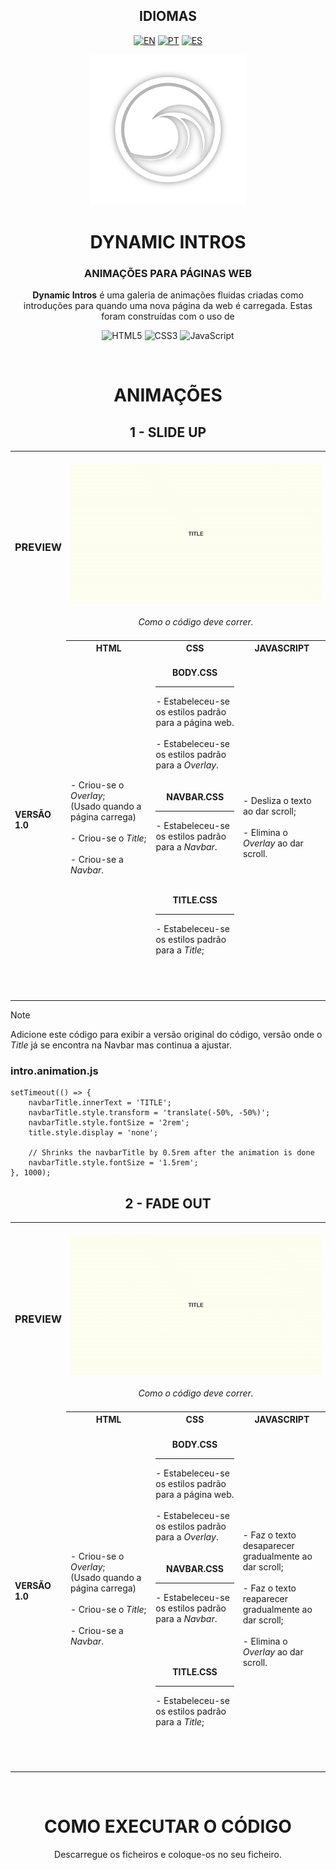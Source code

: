 <!-- LANGUAGES -->
<div align = "center">
  <h2>IDIOMAS</h2>
  
  [![EN](https://img.shields.io/badge/EN-white.svg)](https://github.com/HilFerr/DynamicIntros/blob/main/README.md) 
  [![PT](https://img.shields.io/badge/PT-white.svg)](https://github.com/HilFerr/DynamicIntros/blob/main/README-PT.md) 
  [![ES](https://img.shields.io/badge/ES-white.svg)](https://github.com/HilFerr/DynamicIntros/blob/main/README-ES.md)  
</div>

<!-- IMAGE -->
<div align = "center">
  <img src="img/logo.png" width="250px">
</div>

<!-- INTRO -->
<div align = "center">
  <h1>DYNAMIC INTROS</h1>
  <h3>ANIMAÇÕES PARA PÁGINAS WEB</h3>

<strong>Dynamic Intros</strong> é uma galeria de animações fluidas criadas como introduções para quando uma nova página da web é carregada.
  Estas foram construídas com o uso de

  ![HTML5](https://img.shields.io/badge/html-white.svg?style=for-the-badge&logo=html5&logoColor=0d1117)
  ![CSS3](https://img.shields.io/badge/css-white.svg?style=for-the-badge&logo=css3&logoColor=0d1117)
  ![JavaScript](https://img.shields.io/badge/JavaScript-white?style=for-the-badge&logo=javascript&logoColor=0d1117)
</div>

<br>

<!-- LOGS -->
<div align = "center">
  <!-- VERSIONS -->
  <h1>ANIMAÇÕES</h1>

<table>
  <h2>1 - SLIDE UP</h2>
  
  <tr>
    <td><div align = "left"><h3>PREVIEW</h3></div></td>
    <td colspan="4" style="text-align: center;"><br><div align = "center"><img src="img/demonstration1.gif"><br><br><i>Como o código deve correr.<I><br><br></div></td>
  </tr>
      
  <tr>
    <td rowspan="2"><strong>VERSÃO 1.0</strong></td>
    <th style="text-align: center;"><strong>HTML</strong></th>
    <th style="text-align: center;"><strong>CSS</strong></th>
    <th style="text-align: center;"><strong>JAVASCRIPT</strong></th>
  </tr>
  
  <tr>
    <td width = "28.3%">
      <div style="vertical-align: top;">
        - Criou-se o <i>Overlay</i>; <br>
          (Usado quando a página carrega) <br><br>
        - Criou-se o <i>Title</i>; <br><br>
        - Criou-se a <i>Navbar</i>.
      </div>
    </td>
    <td width = "28.3%">
      <br>
      <div align = "center"><strong>BODY.CSS</strong></div>
      <hr>
        - Estabeleceu-se os estilos padrão para a página web. <br><br>
        - Estabeleceu-se os estilos padrão para a <i>Overlay</i>.
      <br><br>
      <br>
      <div align = "center"><strong>NAVBAR.CSS</strong></div>
      <hr>
        - Estabeleceu-se os estilos padrão para a <i>Navbar</i>. <br><br>
      <br><br>
      <br>
      <div align = "center"><strong>TITLE.CSS</strong></div>
      <hr>
        - Estabeleceu-se os estilos padrão para a <i>Title</i>; <br><br>
      <br><br>
      <br>
    <td width = "28.3%">
      - Desliza o texto ao dar scroll; <br><br>
      - Elimina o <i>Overlay</i> ao dar scroll.
    </td>
  </tr>
</table>
</div>

> [!NOTE]  
> Adicione este código para exibir a versão original do código, versão onde o <i>Title</i> já se encontra na Navbar mas continua a ajustar.
> ### intro.animation.js
> ```
> setTimeout(() => {
>     navbarTitle.innerText = 'TITLE';
>     navbarTitle.style.transform = 'translate(-50%, -50%)';
>     navbarTitle.style.fontSize = '2rem';
>     title.style.display = 'none';
>
>     // Shrinks the navbarTitle by 0.5rem after the animation is done
>     navbarTitle.style.fontSize = '1.5rem';
> }, 1000);
> ```

<div align = "center">

<table>
  <h2>2 - FADE OUT</h2>
  
  <tr>
    <td><div align = "left"><h3>PREVIEW</h3></div></td>
    <td colspan="4" style="text-align: center;"><br><div align = "center"><img src="img/demonstration2.gif"><br><br><i>Como o código deve correr.<I><br><br></div></td>
  </tr>
      
  <tr>
    <td rowspan="2"><strong>VERSÃO 1.0</strong></td>
    <th style="text-align: center;"><strong>HTML</strong></th>
    <th style="text-align: center;"><strong>CSS</strong></th>
    <th style="text-align: center;"><strong>JAVASCRIPT</strong></th>
  </tr>
  
  <tr>
    <td width = "28.3%">
      <div style="vertical-align: top;">
        - Criou-se o <i>Overlay</i>; <br>
          (Usado quando a página carrega) <br><br>
        - Criou-se o <i>Title</i>; <br><br>
        - Criou-se a <i>Navbar</i>.
      </div>
    </td>
    <td width = "28.3%">
      <br>
      <div align = "center"><strong>BODY.CSS</strong></div>
      <hr>
        - Estabeleceu-se os estilos padrão para a página web. <br><br>
        - Estabeleceu-se os estilos padrão para a <i>Overlay</i>.
      <br><br>
      <br>
      <div align = "center"><strong>NAVBAR.CSS</strong></div>
      <hr>
        - Estabeleceu-se os estilos padrão para a <i>Navbar</i>. <br><br>
      <br><br>
      <br>
      <div align = "center"><strong>TITLE.CSS</strong></div>
      <hr>
        - Estabeleceu-se os estilos padrão para a <i>Title</i>; <br><br>
      <br><br>
      <br>
    <td width = "28.3%">
      - Faz o texto desaparecer gradualmente ao dar scroll; <br><br>
      - Faz o texto reaparecer gradualmente ao dar scroll; <br><br>
      - Elimina o <i>Overlay</i> ao dar scroll.
    </td>
  </tr>
</table>
</div>

<br>
<div align = "center">
  <h1>COMO EXECUTAR O CÓDIGO</h1>

  Descarregue os ficheiros e coloque-os no seu ficheiro.
</div>
